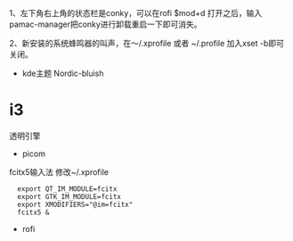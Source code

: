 1、左下角右上角的状态栏是conky，可以在rofi $mod+d 打开之后，输入pamac-manager把conky进行卸载重启一下即可消失。

2、新安装的系统蜂鸣器的叫声，在～/.xprofile 或者 ~/.profile 加入xset  -b即可关闭。


+ kde主题
Nordic-bluish

# i3 
透明引擎
+ picom

fcitx5输入法
修改~/.xprofile

```shell
  export QT_IM_MODULE=fcitx
  export GTK_IM_MODULE=fcitx
  export XMODIFIERS="@im=fcitx"
  fcitx5 &
```

+ rofi



